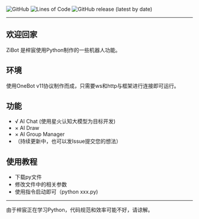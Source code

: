 ![GitHub](https://img.shields.io/github/license/zi-c/ZiBot?style=flat-square)
![Lines of Code](https://tokei.rs/b1/github/zi-c/ZiBot?category=code&label=Lines%20of%20Code&style=flat-square)
![GitHub release (latest by date)](https://img.shields.io/github/v/release/zi-c/ZiBot?style=flat-square)

---
## 欢迎回家
ZiBot 是梓宸使用Python制作的一些机器人功能。

## 环境
使用OneBot v11协议制作而成，只需要ws和http与框架进行连接即可运行。

## 功能
- √ AI Chat (使用星火认知大模型为目标开发)
- × AI Draw
- × AI Group Manager
- （持续更新中，也可以发Issue提交您的想法）

## 使用教程
- 下载py文件
- 修改文件中的相关参数
- 使用指令启动即可（python xxx.py)

---

由于梓宸正在学习Python，代码规范和效率可能不好，请谅解。


